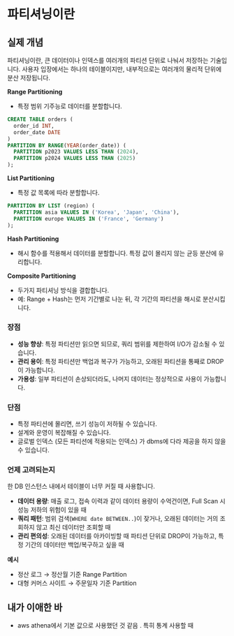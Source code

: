 # 파티셔닝이란
## 실제 개념
파티셔닝이란, 큰 데이터이나 인덱스를 여러개의 파티션 단위로 나눠서 저장하는 기술입니다. 
사용자 입장에서는 하나의 테이블이지만, 내부적으로는 여러개의 물리적 단위에 분산 저장됩니다. 

**Range Partitioning**
* 특정 범위 기주능로 데이터를 분할합니다.
```sql
CREATE TABLE orders (
  order_id INT,
  order_date DATE
)
PARTITION BY RANGE(YEAR(order_date)) (
  PARTITION p2023 VALUES LESS THAN (2024),
  PARTITION p2024 VALUES LESS THAN (2025)
);
```

**List Partitioning**
* 특정 값 목록에 따라 분할합니다.
```sql
PARTITION BY LIST (region) (
  PARTITION asia VALUES IN ('Korea', 'Japan', 'China'),
  PARTITION europe VALUES IN ('France', 'Germany')
);
```

**Hash Partitioning**
* 해시 함수를 적용해서 데이터를 분할합니다. 특정 값이 몰리지 않는 균등 분산에 유리합니다.

**Composite Partitioning**
* 두가지 파티셔닝 방식을 결합합니다.
* 예: Range + Hash는 먼저 기간별로 나눈 뒤, 각 기간의 파티션을 해시로 분산시킵니다.

### 장점
* **성능 향상**: 특정 파티션만 읽으면 되므로, 쿼리 범위를 제한하여 I/O가 감소될 수 있습니다.
* **관리 용이**: 특정 파티션만 백업과 복구가 가능하고, 오래된 파티션을 통째로 DROP이 가능합니다.
* **가용성**: 일부 파티션이 손상되더라도, 나머지 데이터는 정상적으로 사용이 가능합니다.
### 단점
* 특정 파티션에 몰리면, 쓰기 성능이 저하될 수 있습니다.
* 설계와 운영이 복잡해질 수 있습니다.
* 글로벌 인덱스 (모든 파티션에 적용되는 인덱스) 가 dbms에 다라 제공을 하지 않을 수 있습니다.

### 언제 고려되는지
한 DB 인스턴스 내에서 테이블이 너무 커질 때 사용합니다. 
* **데이터 용량**: 매출 로그, 접속 이력과 같이 데이터 용량이 수억건이면, Full Scan 시 성능 저하의 위험이 있을 때
* **쿼리 패턴**: 범위 검색(`WHERE date BETWEEN..`)이 잦거나, 오래된 데이터는 거의 조회하지 않고 최신 데이터만 조회할 때
* **관리 편의성**: 오래된 데이터를 아카이빙할 때 파티션 단위로 DROP이 가능하고, 특정 기간의 데이터만 백업/복구하고 싶을 때

**예시**
* 정산 로그 → 정산월 기준 Range Partition
* 대형 커머스 사이트 → 주문일자 기준 Partition

## 내가 이애한 바
* aws athena에서 기본 값으로 사용했던 것 같음 . 특히 통계 사용할 때

